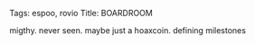 Tags: espoo, rovio
Title: BOARDROOM
  
migthy. never seen. maybe just a hoaxcoin. defining milestones